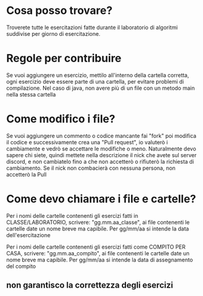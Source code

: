 # Cosa posso trovare?
Troverete tutte le esercitazioni fatte durante il laboratorio di algoritmi suddivise per giorno di esercitazione.

# Regole per contribuire
Se vuoi aggiungere un esercizio, mettilo all'interno della cartella corretta, ogni esercizio deve essere parte di 
una cartella, per evitare problemi di compilazione. Nel caso di java, non avere più di un file con un metodo main 
nella stessa cartella


# Come modifico i file?
Se vuoi aggiungere un commento o codice mancante fai "fork" poi modifica il codice e successivamente crea una "Pull request", io valuterò i cambiamente e vedrò se accettare le modifiche o meno. Naturalmente devo sapere chi siete, quindi mettete nella descrizione il nick che avete sul server discord, e non cambiatelo fino a che non accetterò o rifiuterò la richiesta di cambiamento. Se il nick non combacierà con nessuna persona, non accetterò la Pull

# Come devo chiamare i file e cartelle?
Per i nomi delle cartelle contenenti gli esercizi fatti in CLASSE/LABORATORIO, scrivere: "gg.mm.aa_classe", ai file contenenti le cartelle date un nome breve ma capibile. Per gg/mm/aa si intende la data dell'esercitazione

Per i nomi delle cartelle contenenti gli esercizi fatti come COMPITO PER CASA, scrivere: "gg.mm.aa_compito", ai file contenenti le cartelle date un nome breve ma capibile. Per gg/mm/aa si intende la data di assegnamento del compito

## **non garantisco la correttezza degli esercizi**


